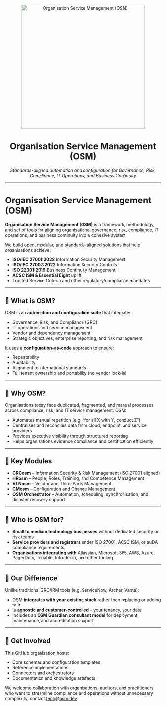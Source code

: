 <p align="center">
  <img src="https://raw.githubusercontent.com/OrganisationServiceManagement/.github/main/assets/osm-logo.svg" alt="Organisation Service Management (OSM)" width="400">
</p>

<h1 align="center">Organisation Service Management (OSM)</h1>

<p align="center">
  <em>Standards-aligned automation and configuration for Governance, Risk, Compliance, IT Operations, and Business Continuity</em>
</p>

---

# Organisation Service Management (OSM)

**Organisation Service Management (OSM)** is a framework, methodology, and set of tools for aligning organisational governance, risk, compliance, IT operations, and business continuity into a cohesive system.  

We build open, modular, and standards-aligned solutions that help organisations achieve:  
- **ISO/IEC 27001:2022** Information Security Management  
- **ISO/IEC 27002:2022** Information Security Controls  
- **ISO 22301:2019** Business Continuity Management  
- **ACSC ISM & Essential Eight** uplift  
- Trusted Service Criteria and other regulatory/compliance mandates  

---

## 🔹 What is OSM?
OSM is an **automation and configuration suite** that integrates:  
- Governance, Risk, and Compliance (GRC)  
- IT operations and service management  
- Vendor and dependency management  
- Strategic objectives, enterprise reporting, and risk management  

It uses a **configuration-as-code** approach to ensure:  
- Repeatability  
- Auditability  
- Alignment to international standards  
- Full tenant ownership and portability (no vendor lock-in)  

---

## 🔹 Why OSM?
Organisations today face duplicated, fragmented, and manual processes across compliance, risk, and IT service management. OSM:  
- Automates manual repetition (e.g. “for all X with Y, conduct Z”)  
- Centralises and reconciles data from cloud, endpoint, and service providers  
- Provides executive visibility through structured reporting  
- Helps organisations evidence compliance and certification efficiently  

---

## 🔹 Key Modules
- **GRCosm** – Information Security & Risk Management (ISO 27001 aligned)  
- **HRosm** – People, Roles, Training, and Competence Management  
- **VLNosm** – Vendor and Third-Party Management  
- **CMosm** – Configuration and Change Management  
- **OSM Orchestrator** – Automation, scheduling, synchronisation, and disaster recovery support  

---

## 🔹 Who is OSM for?
- **Small to medium technology businesses** without dedicated security or risk teams  
- **Service providers and registrars** under ISO 27001, ACSC ISM, or auDA compliance requirements  
- **Organisations integrating with** Atlassian, Microsoft 365, AWS, Azure, PagerDuty, Tenable, Intruder.io, and other tooling  

---

## 🔹 Our Difference
Unlike traditional GRC/IRM tools (e.g. ServiceNow, Archer, Vanta):  
- OSM **integrates with your existing stack** rather than replacing or adding to it  
- Is **agnostic and customer-controlled** – your tenancy, your data  
- Includes an **OSM Guardian consultant model** for deployment, maintenance, and accreditation support  

---

## 🚀 Get Involved
This GitHub organisation hosts:  
- Core schemas and configuration templates  
- Reference implementations  
- Connectors and orchestrators  
- Documentation and knowledge artefacts  

We welcome collaboration with organisations, auditors, and practitioners who want to streamline compliance and operations without unnecessary complexity, contact tech@osm.dev
